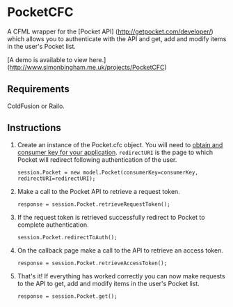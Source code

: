 # PocketCFC

A CFML wrapper for the [Pocket API] (http://getpocket.com/developer/) which allows you to authenticate with the API and get, add and modify items in the user's Pocket list.

[A demo is available to view here.] (http://www.simonbingham.me.uk/projects/PocketCFC)

## Requirements

ColdFusion or Railo.

## Instructions

1. Create an instance of the Pocket.cfc object. You will need to [obtain and consumer key for your application](http://getpocket.com/developer/apps/new). `redirectURI` is the page to which Pocket will redirect following authentication of the user.

	`session.Pocket = new model.Pocket(consumerKey=consumerKey, redirectURI=redirectURI);`
	
2. Make a call to the Pocket API to retrieve a request token.

	`response = session.Pocket.retrieveRequestToken();`
	
3. If the request token is retrieved successfully redirect to Pocket to complete authentication.

	`session.Pocket.redirectToAuth();`
	
4. On the callback page make a call to the API to retrieve an access token.

	`response = session.Pocket.retrieveAccessToken();`
	
5. That's it! If everything has worked correctly you can now make requests to the API to get, add and modify items in the user's Pocket list.

	`response = session.Pocket.get();`
